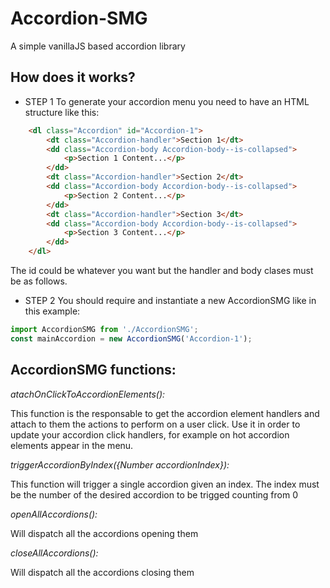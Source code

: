 # Accordion-SMG
A simple vanillaJS based accordion library

## How does it works?

- STEP 1 To generate your accordion menu you need to have an HTML structure like this:
```html
    <dl class="Accordion" id="Accordion-1">
        <dt class="Accordion-handler">Section 1</dt>
        <dd class="Accordion-body Accordion-body--is-collapsed">
            <p>Section 1 Content...</p>
        </dd>
        <dt class="Accordion-handler">Section 2</dt>
        <dd class="Accordion-body Accordion-body--is-collapsed">
            <p>Section 2 Content...</p>
        </dd>
        <dt class="Accordion-handler">Section 3</dt>
        <dd class="Accordion-body Accordion-body--is-collapsed">
            <p>Section 3 Content...</p>
        </dd>
    </dl>
```
The id could be whatever you want but the handler and body clases must be as follows.
 - STEP 2 You should require and instantiate a new AccordionSMG like in this example:
 
 ```javascript
 import AccordionSMG from './AccordionSMG';
 const mainAccordion = new AccordionSMG('Accordion-1');
 ```

## AccordionSMG functions:

*atachOnClickToAccordionElements():*

This function is the responsable to get the accordion element handlers and attach to them the actions to perform on a user click.
Use it in order to update your accordion click handlers, for example on hot accordion elements appear in the menu.
 
*triggerAccordionByIndex({Number accordionIndex}):*

This function will trigger a single accordion given an index. The index must be the number of the desired accordion to be trigged counting from 0

*openAllAccordions():*

Will dispatch all the accordions opening them


*closeAllAccordions():*

Will dispatch all the accordions closing them
